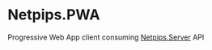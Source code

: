 # Netpips.PWA

Progressive Web App client consuming [Netpips.Server](https://github.com/PierreRoudaut/Netpips.Server) API

